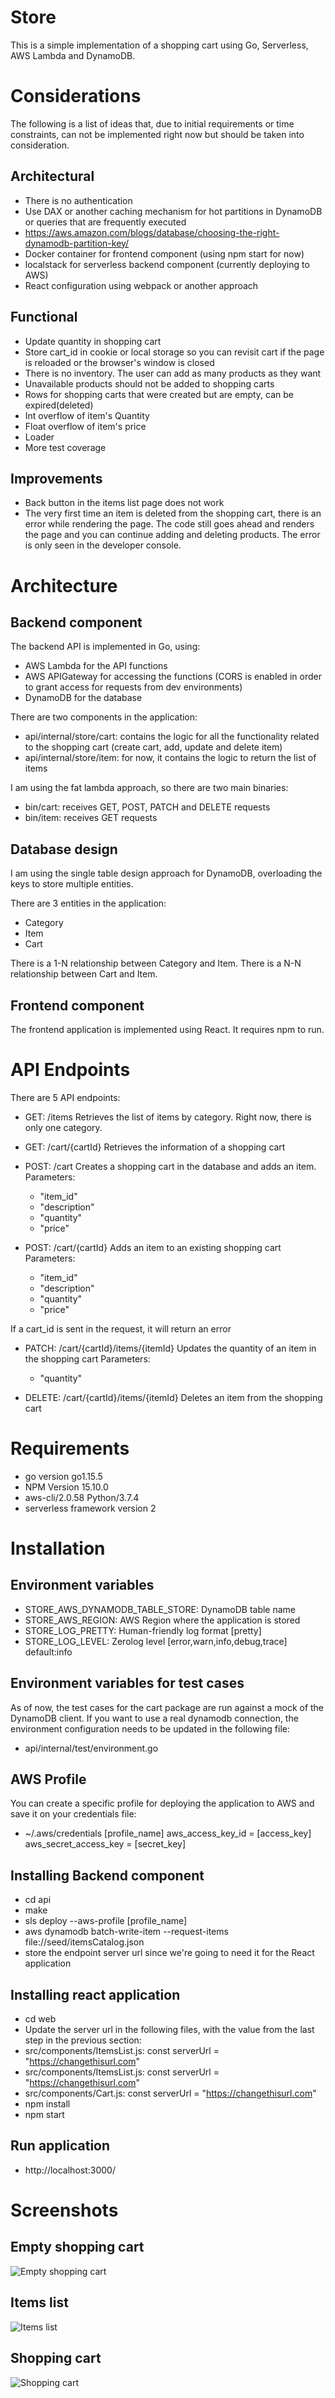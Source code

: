 # Store
This is a simple implementation of a shopping cart using Go, Serverless, AWS Lambda and DynamoDB.

# Considerations
The following is a list of ideas that, due to initial requirements or time constraints, can not be implemented right now but should be taken into consideration.

## Architectural
- There is no authentication
- Use DAX or another caching mechanism for hot partitions in DynamoDB or queries that are frequently executed
- https://aws.amazon.com/blogs/database/choosing-the-right-dynamodb-partition-key/
- Docker container for frontend component (using npm start for now)
- localstack for serverless backend component (currently deploying to AWS)
- React configuration using webpack or another approach

## Functional
- Update quantity in shopping cart
- Store cart_id in cookie or local storage so you can revisit cart if the page is reloaded or the browser's window is closed
- There is no inventory. The user can add as many products as they want
- Unavailable products should not be added to shopping carts
- Rows for shopping carts that were created but are empty, can be expired(deleted)
- Int overflow of item's Quantity
- Float overflow of item's price
- Loader
- More test coverage

## Improvements
- Back button in the items list page does not work
- The very first time an item is deleted from the shopping cart, there is an error while rendering the page. The code still goes ahead and renders the page and you can continue adding and deleting products. The error is only seen in the developer console.

# Architecture
## Backend component
The backend API is implemented in Go, using:
 - AWS Lambda for the API functions
 - AWS APIGateway for accessing the functions (CORS is enabled in order to grant access for requests from dev environments)
 - DynamoDB for the database

 There are two components in the application:
 - api/internal/store/cart: contains the logic for all the functionality related to the shopping cart (create cart, add, update and delete item)
 - api/internal/store/item: for now, it contains the logic to return the list of items

 I am using the fat lambda approach, so there are two main binaries:
  - bin/cart: receives GET, POST, PATCH and DELETE requests
  - bin/item: receives GET requests

## Database design
I am using the single table design approach for DynamoDB, overloading the keys to store multiple entities.

There are 3 entities in the application:
 - Category
 - Item
 - Cart

There is a 1-N relationship between Category and Item.
There is a N-N relationship between Cart and Item.

## Frontend component
The frontend application is implemented using React. It requires npm to run.

# API Endpoints
There are 5 API endpoints:
- GET: /items
Retrieves the list of items by category. Right now, there is only one category.

- GET: /cart/{cartId}
Retrieves the information of a shopping cart

- POST: /cart
Creates a shopping cart in the database and adds an item.
Parameters:
  - "item_id"
  - "description"
  - "quantity"
  - "price"

- POST: /cart/{cartId}
Adds an item to an existing shopping cart
Parameters:
  - "item_id"
  - "description"
  - "quantity"
  - "price"
 
 If a cart_id is sent in the request, it will return an error

- PATCH: /cart/{cartId}/items/{itemId}
Updates the quantity of an item in the shopping cart
Parameters:
  - "quantity"

- DELETE: /cart/{cartId}/items/{itemId}
Deletes an item from the shopping cart

# Requirements
- go version go1.15.5
- NPM Version 15.10.0
- aws-cli/2.0.58 Python/3.7.4
- serverless framework version 2

# Installation

## Environment variables
 - STORE_AWS_DYNAMODB_TABLE_STORE: DynamoDB table name
 - STORE_AWS_REGION: AWS Region where the application is stored
 - STORE_LOG_PRETTY: Human-friendly log format [pretty]
 - STORE_LOG_LEVEL: Zerolog level [error,warn,info,debug,trace] default:info

## Environment variables for test cases
As of now, the test cases for the cart package are run against a mock of the DynamoDB client. If you want to use a real dynamodb connection, the environment configuration needs to be updated in the following file:
 - api/internal/test/environment.go

## AWS Profile

You can create a specific profile for deploying the application to AWS and save it on your credentials file:
- ~/.aws/credentials
[profile_name]
aws_access_key_id = [access_key]
aws_secret_access_key = [secret_key]

## Installing Backend component
- cd api
- make
- sls deploy --aws-profile [profile_name]
- aws dynamodb batch-write-item --request-items file://seed/itemsCatalog.json
- store the endpoint server url since we're going to need it for the React application

## Installing react application
- cd web
- Update the server url in the following files, with the value from the last step in the previous section:
 - src/components/ItemsList.js:    const serverUrl = "https://changethisurl.com"
 - src/components/ItemsList.js:    const serverUrl = "https://changethisurl.com"
 - src/components/Cart.js:    const serverUrl = "https://changethisurl.com"
- npm install
- npm start

## Run application
- http://localhost:3000/

# Screenshots
## Empty shopping cart
![Empty shopping cart](https://github.com/roloum/store/blob/main/screenshots/shopping_cart_empty.jpeg?raw=true)

## Items list
![Items list](https://github.com/roloum/store/blob/main/screenshots/shopping_cart_items_list.jpeg?raw=true)

## Shopping cart
![Shopping cart](https://github.com/roloum/store/blob/main/screenshots/shopping_cart.jpeg?raw=true)
